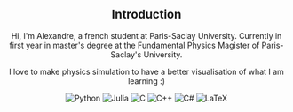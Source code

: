 <h2 align="center"> Introduction </h2>
<p align="center">Hi, I'm Alexandre, a french student at Paris-Saclay University. Currently in first year in master's degree at the Fundamental Physics Magister of Paris-Saclay's University.</p>
<p align="center">I love to make physics simulation to have a better visualisation of what I am learning :)</p>

<p align="center">
  <img alt="Python" src="https://img.shields.io/badge/python-3670A0?style=for-the-badge&logo=python&logoColor=ffdd54">
  <img alt="Julia" src="https://img.shields.io/badge/-Julia-9558B2?style=for-the-badge&logo=julia&logoColor=white">
  <img alt="C" src="https://img.shields.io/badge/c-%2300599C.svg?style=for-the-badge&logo=c&logoColor=white">
  <img alt="C++" src="https://img.shields.io/badge/c++-%2300599C.svg?style=for-the-badge&logo=c%2B%2B&logoColor=white">
  <img alt="C#" src="https://img.shields.io/badge/c%23-%23239120.svg?style=for-the-badge&logo=csharp&logoColor=white">
  <img alt="LaTeX" src="https://img.shields.io/badge/latex-%23008080.svg?style=for-the-badge&logo=latex&logoColor=white">
</p>
